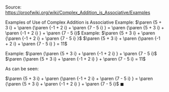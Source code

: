 # 

Source: https://proofwiki.org/wiki/Complex_Addition_is_Associative/Examples



Examples of Use of Complex Addition is Associative
Example: $\paren {5 + 3 i} + \paren {\paren {-1 + 2 i} + \paren {7 - 5 i} } = \paren {\paren {5 + 3 i} + \paren {-1 + 2 i} } + \paren {7 - 5 i}$
Example: $\paren {5 + 3 i} + \paren {\paren {-1 + 2 i} + \paren {7 - 5 i} }$
$\paren {5 + 3 i} + \paren {\paren {-1 + 2 i} + \paren {7 - 5 i} } = 11$


Example: $\paren {\paren {5 + 3 i} + \paren {-1 + 2 i} } + \paren {7 - 5 i}$
$\paren {\paren {5 + 3 i} + \paren {-1 + 2 i} } + \paren {7 - 5 i} = 11$

As can be seen:

$\paren {5 + 3 i} + \paren {\paren {-1 + 2 i} + \paren {7 - 5 i} } = \paren {\paren {5 + 3 i} + \paren {-1 + 2 i} } + \paren {7 - 5 i}$
$\blacksquare$






